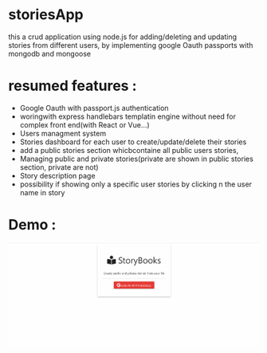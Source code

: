 # storiesApp
this a crud application using node.js for adding/deleting and updating stories from different users, by implementing  google Oauth passports with mongodb and mongoose 

# resumed features :
  <ul>
    <li> Google Oauth with passport.js authentication </li>
    <li>woringwith express handlebars templatin engine without need for complex front end(with React or Vue...) </li>
    <li> Users managment system </li>
    <li> Stories dashboard for each user to create/update/delete their stories  </li>
    <li> add a public stories section whicbcontaine all public users stories,  </li>
    <li>Managing public and private stories(private are shown in public stories section, private are not) </li>
    <li>Story description page </li>
    <li>possibility if showing only a specific user stories by clicking n the user name in story </li>
  </ul>


# Demo : 
![](./nodestorybook.gif "app demo")
